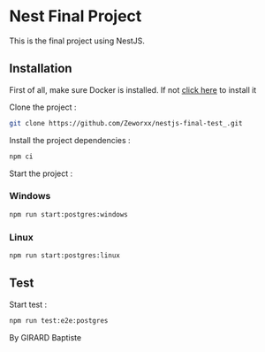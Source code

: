 # Nest Final Project

This is the final project using NestJS.

## Installation 

First of all, make sure Docker is installed. If not [click here](https://docs.docker.com/engine/install/) to install it

Clone the project : 

```bash
git clone https://github.com/Zeworxx/nestjs-final-test_.git
```

Install the project dependencies :

```bash
npm ci
```

Start the project : 

### Windows

```bash
npm run start:postgres:windows
```

### Linux 

```bash
npm run start:postgres:linux
```

## Test

Start test : 

```bash
npm run test:e2e:postgres
```

By GIRARD Baptiste
